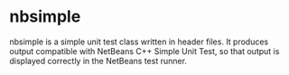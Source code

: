 # nbsimple
nbsimple is a simple unit test class written in header files. It produces output compatible with NetBeans 
C++ Simple Unit Test, so that output is displayed correctly in the NetBeans test runner.

